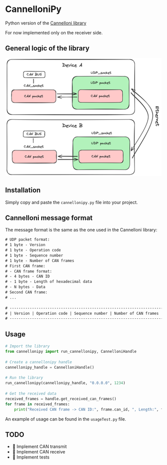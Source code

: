 # CannelloniPy
Python version of the [Cannelloni library](https://github.com/mguentner/cannelloni)

For now implemented only on the receiver side.

## General logic of the library
![Cannelloni library logic](/img/cannelloni.png)

## Installation
Simply copy and paste the `cannellonipy.py` file into your project.

## Cannelloni message format
The message format is the same as the one used in the Cannelloni library:
```txt
# UDP packet format:
# 1 byte - Version
# 1 byte - Operation code
# 1 byte - Sequence number
# 1 byte - Number of CAN frames
# First CAN frame:
# - CAN frame format:
# - 4 bytes - CAN ID
# - 1 byte - Length of hexadecimal data
# - N bytes - Data
# Second CAN frame:
# ...

# -----------------------------------------------------------------------------------------
# | Version | Operation code | Sequence number | Number of CAN frames | CAN frame 1 | ... |
# -----------------------------------------------------------------------------------------
```

## Usage
```python
# Import the library
from cannellonipy import run_cannellonipy, CannelloniHandle

# Create a cannellonipy handle
cannellonipy_handle = CannelloniHandle()

# Run the library
run_cannellonipy(cannellonipy_handle, "0.0.0.0", 1234)

# Get the received data
received_frames = handle.get_received_can_frames()
for frame in received_frames:
    print("Received CAN frame -> CAN ID:", frame.can_id, ", Length:", frame.len, ", Data:", frame.data[:frame.len].hex())
```
An example of usage can be found in the `usageTest.py` file.

## TODO
- :white_square_button: Implement CAN transmit
- :white_square_button: Implement CAN receive
- :white_square_button: Implement tests
